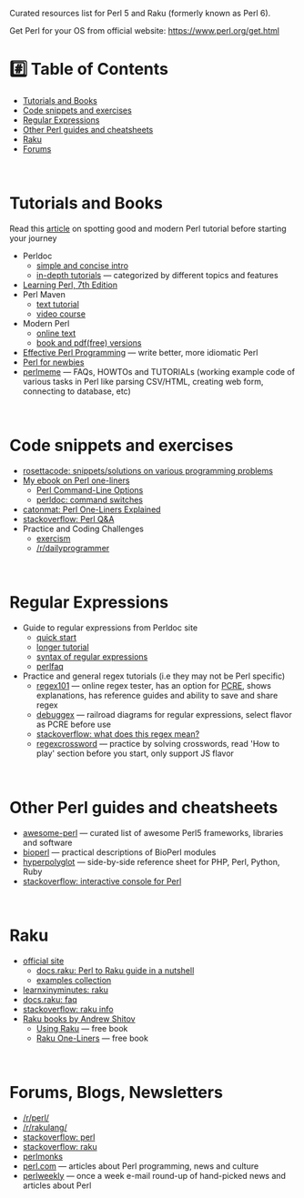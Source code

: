Curated resources list for Perl 5 and Raku (formerly known as Perl 6).

Get Perl for your OS from official website: https://www.perl.org/get.html

# :hash: Table of Contents

* [Tutorials and Books](#tutorials)
* [Code snippets and exercises](#code-snippets-and-exercises)
* [Regular Expressions](#regular-expressions)
* [Other Perl guides and cheatsheets](#other-perl-guides-and-cheatsheets)
* [Raku](#raku)
* [Forums](#forums)

<br>

# <a name="tutorials"></a>Tutorials and Books

Read this [article](http://perl-tutorial.org/learn/) on spotting good and modern Perl tutorial before starting your journey

* Perldoc
    * [simple and concise intro](https://perldoc.perl.org/perlintro)
    * [in-depth tutorials](https://perldoc.perl.org/perl#Tutorials) — categorized by different topics and features
* [Learning Perl, 7th Edition](https://www.oreilly.com/library/view/learning-perl-7th/9781491954317/)
* Perl Maven
    * [text tutorial](https://perlmaven.com/perl-tutorial)
    * [video course](https://perlmaven.com/beginner-perl-maven-video-course)
* Modern Perl
    * [online text](http://modernperlbooks.com/books/modern_perl_2016/)
    * [book and pdf(free) versions](http://onyxneon.com/books/modern_perl/)
* [Effective Perl Programming](https://www.effectiveperlprogramming.com/about/) — write better, more idiomatic Perl
* [Perl for newbies](https://perl-begin.org/tutorials/perl-for-newbies/)
* [perlmeme](http://perlmeme.org/start_here/index.html) — FAQs, HOWTOs and TUTORIALs (working example code of various tasks in Perl like parsing CSV/HTML, creating web form, connecting to database, etc)

<br>

# <a name="code-snippets-and-exercises"></a>Code snippets and exercises

* [rosettacode: snippets/solutions on various programming problems](https://rosettacode.org/wiki/Category:Perl)
* [My ebook on Perl one-liners](https://learnbyexample.github.io/learn_perl_oneliners/) 
    * [Perl Command-Line Options](https://www.perl.com/pub/2004/08/09/commandline.html/)
    * [perldoc: command switches](https://perldoc.perl.org/perlrun#Command-Switches)
* [catonmat: Perl One-Liners Explained](https://catonmat.net/perl-one-liners-explained-part-one)
* [stackoverflow: Perl Q&A](https://stackoverflow.com/questions/tagged/perl?sort=votes&pageSize=15)
* Practice and Coding Challenges
    * [exercism](https://exercism.io/tracks/perl5)
    * [/r/dailyprogrammer](https://www.reddit.com/r/dailyprogrammer)

<br>

# <a name="regular-expressions"></a>Regular Expressions

* Guide to regular expressions from Perldoc site
    * [quick start](https://perldoc.perl.org/perlrequick)
    * [longer tutorial](https://perldoc.perl.org/perlretut)
    * [syntax of regular expressions](https://perldoc.perl.org/perlre)
    * [perlfaq](https://perldoc.perl.org/perlfaq)
* Practice and general regex tutorials (i.e they may not be Perl specific)
    * [regex101](https://regex101.com/) — online regex tester, has an option for [PCRE](https://www.pcre.org/), shows explanations, has reference guides and ability to save and share regex
    * [debuggex](https://www.debuggex.com) — railroad diagrams for regular expressions, select flavor as PCRE before use
    * [stackoverflow: what does this regex mean?](https://stackoverflow.com/questions/22937618/reference-what-does-this-regex-mean)
    * [regexcrossword](https://regexcrossword.com/) — practice by solving crosswords, read 'How to play' section before you start, only support JS flavor

<br>

# <a name="other-perl-guides-and-cheatsheets"></a>Other Perl guides and cheatsheets

* [awesome-perl](https://github.com/hachiojipm/awesome-perl) — curated list of awesome Perl5 frameworks, libraries and software
* [bioperl](https://bioperl.org/howtos/index.html) — practical descriptions of BioPerl modules
* [hyperpolyglot](https://perl-begin.org/tutorials/hyperpolyglot/sheet1.html) — side-by-side reference sheet for PHP, Perl, Python, Ruby
* [stackoverflow: interactive console for Perl](https://stackoverflow.com/questions/73667/how-can-i-start-an-interactive-console-for-perl)

<br>

# <a name="raku"></a>Raku

* [official site](https://www.raku.org/)
	* [docs.raku: Perl to Raku guide in a nutshell](https://docs.raku.org/language/5to6-nutshell)
	* [examples collection](https://examples.p6c.dev/index.html)
* [learnxinyminutes: raku](https://learnxinyminutes.com/docs/raku/)
* [docs.raku: faq](https://docs.raku.org/language/faq)
* [stackoverflow: raku info](https://stackoverflow.com/tags/raku/info)
* [Raku books by Andrew Shitov](https://andrewshitov.com/perl-6-books/)
    * [Using Raku](https://andrewshitov.com/2019/10/13/using-raku-the-free-book/) — free book
    * [Raku One-Liners](https://andrewshitov.com/2019/10/18/raku-one-liners-a-free-book/) — free book

<br>

# <a name="forums"></a>Forums, Blogs, Newsletters

* [/r/perl/](https://www.reddit.com/r/perl/)
* [/r/rakulang/](https://www.reddit.com/r/rakulang/)
* [stackoverflow: perl](https://stackoverflow.com/tags/perl)
* [stackoverflow: raku](https://stackoverflow.com/tags/raku)
* [perlmonks](https://perlmonks.org/)
* [perl.com](https://www.perl.com/) — articles about Perl programming, news and culture
* [perlweekly](https://perlweekly.com/) — once a week e-mail round-up of hand-picked news and articles about Perl
